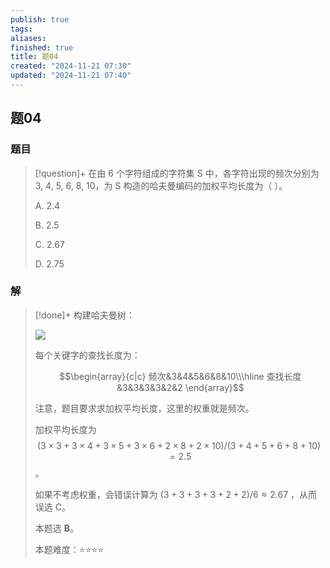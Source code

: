 ```yaml
---
publish: true
tags: 
aliases: 
finished: true
title: 题04
created: "2024-11-21 07:30"
updated: "2024-11-21 07:40"
---
```

## 题04
### 题目
> [!question]+
> 在由 6 个字符组成的字符集 S 中，各字符出现的频次分别为 3, 4, 5, 6, 8, 10，为 S 构造的哈夫曼编码的加权平均长度为（ ）。
> 
> A. 2.4
> 
> B. 2.5
> 
> C. 2.67
> 
> D. 2.75
### 解
> [!done]+
> 构建哈夫曼树：
> 
> ![](https://img.hwenyi.tech/202412160012082.webp)
> 
> 每个关键字的查找长度为：
> 
> $$\begin{array}{c|c} 频次&3&4&5&6&8&10\\\hline 查找长度&3&3&3&3&2&2 \end{array}$$
> 
> 注意，题目要求求加权平均长度，这里的权重就是频次。
> 
> 加权平均长度为 $$(3\times3+3\times4+3\times5+3\times6+2\times8+2\times10)/(3+4+5+6+8+10) = 2.5$$ 。
> 
> 如果不考虑权重，会错误计算为 $(3+3+3+3+2+2)/6\approx 2.67$ ，从而误选 C。
> 
> 本题选 **B**。
> 
> 本题难度：⭐️⭐️⭐️⭐️

